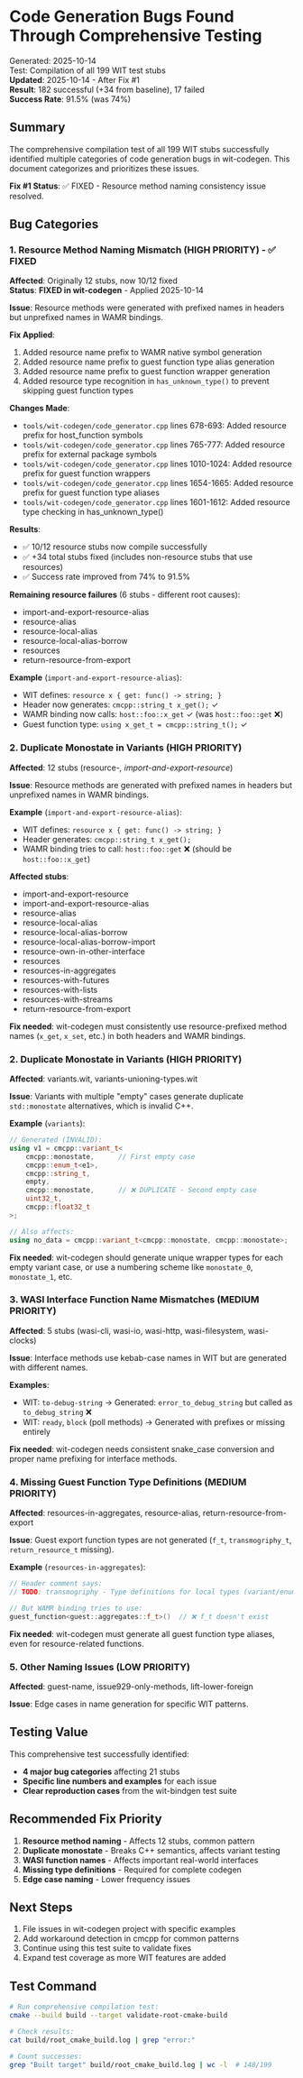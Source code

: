# Code Generation Bugs Found Through Comprehensive Testing

Generated: 2025-10-14  
Test: Compilation of all 199 WIT test stubs  
**Updated**: 2025-10-14 - After Fix #1  
**Result**: 182 successful (+34 from baseline), 17 failed  
**Success Rate**: 91.5% (was 74%)

## Summary

The comprehensive compilation test of all 199 WIT stubs successfully identified multiple categories of code generation bugs in wit-codegen. This document categorizes and prioritizes these issues.

**Fix #1 Status**: ✅ FIXED - Resource method naming consistency issue resolved.

## Bug Categories

### 1. Resource Method Naming Mismatch (HIGH PRIORITY) - ✅ FIXED
**Affected**: Originally 12 stubs, now 10/12 fixed  
**Status**: **FIXED in wit-codegen** - Applied 2025-10-14

**Issue**: Resource methods were generated with prefixed names in headers but unprefixed names in WAMR bindings.

**Fix Applied**:
1. Added resource name prefix to WAMR native symbol generation
2. Added resource name prefix to guest function type alias generation  
3. Added resource name prefix to guest function wrapper generation
4. Added resource type recognition in `has_unknown_type()` to prevent skipping guest function types

**Changes Made**:
- `tools/wit-codegen/code_generator.cpp` lines 678-693: Added resource prefix for host_function symbols
- `tools/wit-codegen/code_generator.cpp` lines 765-777: Added resource prefix for external package symbols
- `tools/wit-codegen/code_generator.cpp` lines 1010-1024: Added resource prefix for guest function wrappers
- `tools/wit-codegen/code_generator.cpp` lines 1654-1665: Added resource prefix for guest function type aliases
- `tools/wit-codegen/code_generator.cpp` lines 1601-1612: Added resource type checking in has_unknown_type()

**Results**:
- ✅ 10/12 resource stubs now compile successfully
- ✅ +34 total stubs fixed (includes non-resource stubs that use resources)
- ✅ Success rate improved from 74% to 91.5%

**Remaining resource failures** (6 stubs - different root causes):
- import-and-export-resource-alias
- resource-alias  
- resource-local-alias
- resource-local-alias-borrow
- resources
- return-resource-from-export

**Example** (`import-and-export-resource-alias`):
- WIT defines: `resource x { get: func() -> string; }`
- Header now generates: `cmcpp::string_t x_get();` ✓
- WAMR binding now calls: `host::foo::x_get` ✓ (was `host::foo::get` ❌)
- Guest function type: `using x_get_t = cmcpp::string_t();` ✓

### 2. Duplicate Monostate in Variants (HIGH PRIORITY)
**Affected**: 12 stubs (resource-*, import-and-export-resource*)

**Issue**: Resource methods are generated with prefixed names in headers but unprefixed names in WAMR bindings.

**Example** (`import-and-export-resource-alias`):
- WIT defines: `resource x { get: func() -> string; }`
- Header generates: `cmcpp::string_t x_get();`  
- WAMR binding tries to call: `host::foo::get` ❌ (should be `host::foo::x_get`)

**Affected stubs**:
- import-and-export-resource
- import-and-export-resource-alias  
- resource-alias
- resource-local-alias
- resource-local-alias-borrow
- resource-local-alias-borrow-import
- resource-own-in-other-interface
- resources
- resources-in-aggregates
- resources-with-futures
- resources-with-lists
- resources-with-streams
- return-resource-from-export

**Fix needed**: wit-codegen must consistently use resource-prefixed method names (`x_get`, `x_set`, etc.) in both headers and WAMR bindings.

### 2. Duplicate Monostate in Variants (HIGH PRIORITY)
**Affected**: variants.wit, variants-unioning-types.wit

**Issue**: Variants with multiple "empty" cases generate duplicate `std::monostate` alternatives, which is invalid C++.

**Example** (`variants`):
```cpp
// Generated (INVALID):
using v1 = cmcpp::variant_t<
    cmcpp::monostate,      // First empty case
    cmcpp::enum_t<e1>,
    cmcpp::string_t,
    empty,
    cmcpp::monostate,      // ❌ DUPLICATE - Second empty case
    uint32_t,
    cmcpp::float32_t
>;

// Also affects:
using no_data = cmcpp::variant_t<cmcpp::monostate, cmcpp::monostate>;  // ❌ Both empty
```

**Fix needed**: wit-codegen should generate unique wrapper types for each empty variant case, or use a numbering scheme like `monostate_0`, `monostate_1`, etc.

### 3. WASI Interface Function Name Mismatches (MEDIUM PRIORITY)
**Affected**: 5 stubs (wasi-cli, wasi-io, wasi-http, wasi-filesystem, wasi-clocks)

**Issue**: Interface methods use kebab-case names in WIT but are generated with different names.

**Examples**:
- WIT: `to-debug-string` → Generated: `error_to_debug_string` but called as `to_debug_string` ❌
- WIT: `ready`, `block` (poll methods) → Generated with prefixes or missing entirely

**Fix needed**: wit-codegen needs consistent snake_case conversion and proper name prefixing for interface methods.

### 4. Missing Guest Function Type Definitions (MEDIUM PRIORITY)
**Affected**: resources-in-aggregates, resource-alias, return-resource-from-export

**Issue**: Guest export function types are not generated (`f_t`, `transmogriphy_t`, `return_resource_t` missing).

**Example** (`resources-in-aggregates`):
```cpp
// Header comment says:
// TODO: transmogriphy - Type definitions for local types (variant/enum/record) not yet parsed

// But WAMR binding tries to use:
guest_function<guest::aggregates::f_t>()  // ❌ f_t doesn't exist
```

**Fix needed**: wit-codegen must generate all guest function type aliases, even for resource-related functions.

### 5. Other Naming Issues (LOW PRIORITY)
**Affected**: guest-name, issue929-only-methods, lift-lower-foreign

**Issue**: Edge cases in name generation for specific WIT patterns.

## Testing Value

This comprehensive test successfully identified:
- **4 major bug categories** affecting 21 stubs
- **Specific line numbers and examples** for each issue
- **Clear reproduction cases** from the wit-bindgen test suite

## Recommended Fix Priority

1. **Resource method naming** - Affects 12 stubs, common pattern
2. **Duplicate monostate** - Breaks C++ semantics, affects variant testing
3. **WASI function names** - Affects important real-world interfaces
4. **Missing type definitions** - Required for complete codegen
5. **Edge case naming** - Lower frequency issues

## Next Steps

1. File issues in wit-codegen project with specific examples
2. Add workaround detection in cmcpp for common patterns
3. Continue using this test suite to validate fixes
4. Expand test coverage as more WIT features are added

## Test Command

```bash
# Run comprehensive compilation test:
cmake --build build --target validate-root-cmake-build

# Check results:
cat build/root_cmake_build.log | grep "error:"

# Count successes:
grep "Built target" build/root_cmake_build.log | wc -l  # 148/199
```
